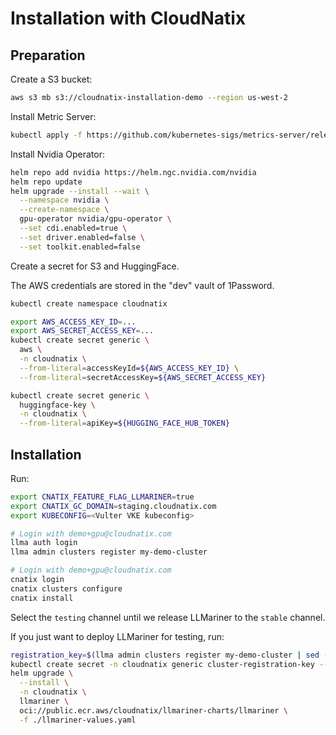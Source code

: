 # Installation with CloudNatix

## Preparation

Create a S3 bucket:

```bash
aws s3 mb s3://cloudnatix-installation-demo --region us-west-2
```

Install Metric Server:

```bash
kubectl apply -f https://github.com/kubernetes-sigs/metrics-server/releases/latest/download/components.yaml
```

Install Nvidia Operator:

```bash
helm repo add nvidia https://helm.ngc.nvidia.com/nvidia
helm repo update
helm upgrade --install --wait \
  --namespace nvidia \
  --create-namespace \
  gpu-operator nvidia/gpu-operator \
  --set cdi.enabled=true \
  --set driver.enabled=false \
  --set toolkit.enabled=false
```

Create a secret for S3 and HuggingFace.

The AWS credentials are stored in the "dev" vault of 1Password.

```bash
kubectl create namespace cloudnatix

export AWS_ACCESS_KEY_ID=...
export AWS_SECRET_ACCESS_KEY=...
kubectl create secret generic \
  aws \
  -n cloudnatix \
  --from-literal=accessKeyId=${AWS_ACCESS_KEY_ID} \
  --from-literal=secretAccessKey=${AWS_SECRET_ACCESS_KEY}

kubectl create secret generic \
  huggingface-key \
  -n cloudnatix \
  --from-literal=apiKey=${HUGGING_FACE_HUB_TOKEN}
```

## Installation

Run:

```bash
export CNATIX_FEATURE_FLAG_LLMARINER=true
export CNATIX_GC_DOMAIN=staging.cloudnatix.com
export KUBECONFIG=<Vulter VKE kubeconfig>

# Login with demo+gpu@cloudnatix.com
llma auth login
llma admin clusters register my-demo-cluster

# Login with demo+gpu@cloudnatix.com
cnatix login
cnatix clusters configure
cnatix install
```

Select the `testing` channel until we release LLMariner to the `stable` channel.

If you just want to deploy LLMariner for testing, run:

```bash
registration_key=$(llma admin clusters register my-demo-cluster | sed -n 's/.*Registration Key: "\([^"]*\)".*/\1/p')
kubectl create secret -n cloudnatix generic cluster-registration-key --from-literal=regKey=${registration_key}
helm upgrade \
  --install \
  -n cloudnatix \
  llmariner \
  oci://public.ecr.aws/cloudnatix/llmariner-charts/llmariner \
  -f ./llmariner-values.yaml
```
